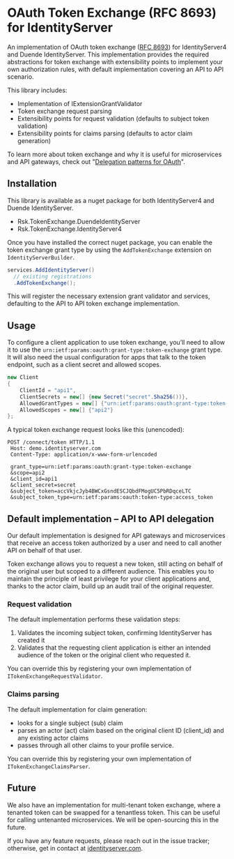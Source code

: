 # OAuth Token Exchange (RFC 8693) for IdentityServer

An implementation of OAuth token exchange ([RFC 8693](https://www.rfc-editor.org/rfc/rfc8693.html)) for IdentityServer4 and Duende IdentityServer. This implementation provides the required abstractions for token exchange with extensibility points to implement your own authorization rules, with default implementation covering an API to API scenario.

This library includes:

- Implementation of IExtensionGrantValidator
- Token exchange request parsing
- Extensibility points for request validation (defaults to subject token validation)
- Extensibility points for claims parsing (defaults to actor claim generation)

To learn more about token exchange and why it is useful for microservices and API gateways, check out "[Delegation patterns for OAuth](https://www.scottbrady91.com/OAuth/Delegation-Patterns-for-OAuth-20)".

## Installation

This library is available as a nuget package for both IdentityServer4 and Duende IdentityServer.

- Rsk.TokenExchange.DuendeIdentityServer
- Rsk.TokenExchange.IdentityServer4

Once you have installed the correct nuget package, you can enable the token exchange grant type by using the `AddTokenExchange` extension on `IdentityServerBuilder`.

```csharp
services.AddIdentityServer()
  // existing registrations
  .AddTokenExchange();
```

This will register the necessary extension grant validator and services, defaulting to the API to API token exchange implementation.

## Usage

To configure a client application to use token exchange, you’ll need to allow it to use the `urn:ietf:params:oauth:grant-type:token-exchange` grant type. It will also need the usual configuration for apps that talk to the token endpoint, such as a client secret and allowed scopes.

```csharp
new Client
{
    ClientId = "api1",
    ClientSecrets = new[] {new Secret("secret".Sha256())},
    AllowedGrantTypes = new[] {"urn:ietf:params:oauth:grant-type:token-exchange"},
    AllowedScopes = new[] {"api2"}
};
```

A typical token exchange request looks like this (unencoded):

```HTTP
POST /connect/token HTTP/1.1
 Host: demo.identityserver.com
 Content-Type: application/x-www-form-urlencoded

 grant_type=urn:ietf:params:oauth:grant-type:token-exchange
 &scope=api2
 &client_id=api1
 &client_secret=secret
 &subject_token=accVkjcJyb4BWCxGsndESCJQbdFMogUC5PbRDqceLTC
 &subject_token_type=urn:ietf:params:oauth:token-type:access_token
```

## Default implementation – API to API delegation

Our default implementation is designed for API gateways and microservices that receive an access token authorized by a user and need to call another API on behalf of that user.

Token exchange allows you to request a new token, still acting on behalf of the original user but scoped to a different audience. This enables you to maintain the principle of least privilege for your client applications and, thanks to the actor claim, build up an audit trail of the original requester.

### Request validation

The default implementation performs these validation steps:

1. Validates the incoming subject token, confirming IdentityServer has created it
2. Validates that the requesting client application is either an intended audience of the token or the original client who requested it.

You can override this by registering your own implementation of `ITokenExchangeRequestValidator`.

### Claims parsing

The default implementation for claim generation:

- looks for a single subject (sub) claim
- parses an actor (act) claim based on the original client ID (client_id) and any existing actor claims
- passes through all other claims to your profile service.

You can override this by registering your own implementation of `ITokenExchangeClaimsParser`.

## Future

We also have an implementation for multi-tenant token exchange, where a tenanted token can be swapped for a tenantless token. This can be useful for calling untenanted microservices. We will be open-sourcing this in the future.

If you have any feature requests, please reach out in the issue tracker; otherwise, get in contact at [identityserver.com](https://www.identityserver.com).
